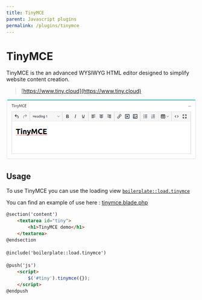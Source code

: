 ```yaml
---
title: TinyMCE
parent: Javascript plugins
permalink: /plugins/tinymce
---
```


# TinyMCE

TinyMCE is the an advanced WYSIWYG HTML editor designed to simplify website content creation.

> [https://www.tiny.cloud](https://www.tiny.cloud)

![TinyMCE](../assets/img/tinymce.png)

## Usage

To use TinyMCE you can use the loading view [`boilerplate::load.tinymce`](https://github.com/sebastienheyd/boilerplate/blob/e1dc4b29920f011271a1a7ad682c3e82643180d9/src/resources/views/load/tinymce.blade.php)

You can find an example of use here : [tinymce.blade.php](https://github.com/sebastienheyd/boilerplate/blob/e1dc4b29920f011271a1a7ad682c3e82643180d9/src/resources/views/plugins/demo/tinymce.blade.php)

```html
@section('content')
    <textarea id="tiny">
        <h1>TinyMCE demo</h1>
    </textarea>
@endsection

@include('boilerplate::load.tinymce')

@push('js')
    <script>
        $('#tiny').tinymce({});
    </script>
@endpush
```